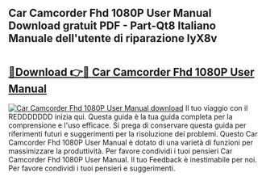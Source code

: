 ## Car Camcorder Fhd 1080P User Manual Download gratuit PDF - Part-Qt8 Italiano Manuale dell'utente di riparazione IyX8v

# <h2><a href="http://dffeiu.blite.top/?on=Car+Camcorder+Fhd+1080P+User+Manual">🔗Download 👉🔴 Car Camcorder Fhd 1080P User Manual</a></h2>

[![Car Camcorder Fhd 1080P User Manual download](https://i.imgur.com/lujVjoI.png)](http://dffeiu.blite.top/?on=Car+Camcorder+Fhd+1080P+User+Manual)
Il tuo viaggio con il REDDDDDDD inizia qui. Questa guida è la tua guida completa per la comprensione e l'uso efficace. Si prega di conservare questa guida per riferimenti futuri e suggerimenti per la risoluzione dei problemi. Questo Car Camcorder Fhd 1080P User Manual è dotato di una varietà di funzioni per massimizzare la produttività. Per favore condividi i tuoi pensieri Car Camcorder Fhd 1080P User Manual. Il tuo Feedback è inestimabile per noi. Per favore condividi i tuoi pensieri e suggerimenti.
